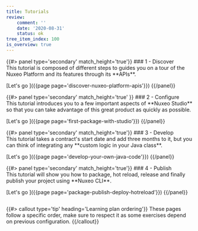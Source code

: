 ```yaml
---
title: Tutorials
review:
    comment: ''
    date: '2020-08-31'
    status: ok
tree_item_index: 100
is_overview: true
---
```


<div class="row" data-equalizer data-equalize-on="medium">
<div class="column medium-3">
{{#> panel type='secondary' match_height='true'}}
### 1 - Discover
<br/>
This tutorial is composed of different steps to guides you on a tour of the Nuxeo Platform and its features through its **APIs**. <br/>

[Let's go&nbsp;<i class="fa fa-long-arrow-right" aria-hidden="true"></i>]({{page page='discover-nuxeo-platform-apis'}})
{{/panel}}
</div>
<div class="column medium-3">
{{#> panel type='secondary' match_height='true' }}
### 2 - Configure
<br/>
This tutorial introduces you to a few important aspects of **Nuxeo Studio** so that you can take advantage of this great product as quickly as possible.<br/>

[Let's go&nbsp;<i class="fa fa-long-arrow-right" aria-hidden="true"></i>]({{page page='first-package-with-studio'}})
{{/panel}}
</div>
<div class="column medium-3">
{{#> panel type='secondary' match_height='true'}}
### 3 - Develop
<br/>
This tutorial takes a contract's start date and add three months to it, but you can think of integrating any **custom logic in your Java class**.<br/>

[Let's go&nbsp;<i class="fa fa-long-arrow-right" aria-hidden="true"></i>]({{page page='develop-your-own-java-code'}})
{{/panel}}
</div>
<div class="column medium-3">
{{#> panel type='secondary' match_height='true'}}
### 4 - Publish
<br/>
This tutorial will show you how to package, hot reload, release and finally publish your project using **Nuxeo CLI**.<br/>

[Let's go&nbsp;<i class="fa fa-long-arrow-right" aria-hidden="true"></i>]({{page page='package-publish-deploy-hotreload'}})
{{/panel}}
</div>
</div>

{{#> callout type='tip' heading='Learning plan ordering'}}
These pages follow a specific order, make sure to respect it as some exercises depend on previous configuration.
{{/callout}}
